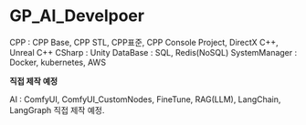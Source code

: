 # GP_AI_Develpoer

CPP : CPP Base, CPP STL, CPP표준, CPP Console Project, DirectX C++, Unreal C++
CSharp : Unity
DataBase : SQL, Redis(NoSQL)
SystemManager : Docker, kubernetes, AWS

**직접 제작 예정**

AI : ComfyUI, ComfyUI_CustomNodes, FineTune, RAG(LLM), LangChain, LangGraph 직접 제작 예정.

